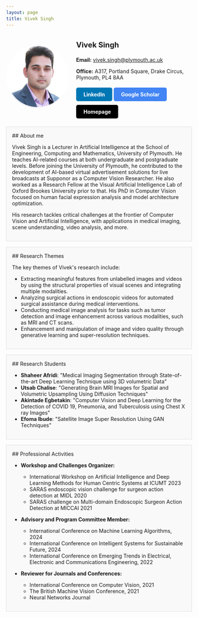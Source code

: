 ```yaml
---
layout: page
title: Vivek Singh
---
```


<div style="display: flex; align-items: center; justify-content: space-between;">
    <img src="/assets/img/viveksingh.png" alt="Vivek Singh" style="width: 170px; border-radius: 70%; margin-right: 20px;">
    <div>
        <p style="font-size: 20px; font-weight: bold;">Vivek Singh</p>
        <p><strong>Email:</strong> <a href="mailto: vivek.singh@plymouth.ac.uk">vivek.singh@plymouth.ac.uk</a></p>
        <p> <strong>Office:</strong> A317, Portland Square, Drake Circus, Plymouth, PL4 8AA</p>
        <a href="https://www.linkedin.com/in/vivekbawa/" style="display: inline-block; padding: 10px 20px; margin: 5px 0; background-color: #0077b5; color: white; text-decoration: none; border-radius: 5px;"><strong>LinkedIn</strong></a>
        <a href="https://scholar.google.com/citations?user=-OcjbfYAAAAJ&hl=en" style="display: inline-block; padding: 10px 20px; margin: 5px 0; background-color: #4285f4; color: white; text-decoration: none; border-radius: 5px;"><strong>Google Scholar</strong></a>
        <a href="https://www.plymouth.ac.uk/staff/vivek-singh" style="display: inline-block; padding: 10px 20px; margin: 5px 0; background-color: #000000; color: white; text-decoration: none; border-radius: 5px;"><strong>Homepage</strong></a>
    </div>
</div>

<br clear="left">

<div style="border: 1px solid #ddd; background-color: #f9f9f9; padding: 15px; margin-bottom: 15px;">
## About me

Vivek Singh is a Lecturer in Artificial Intelligence at the School of Engineering, Computing and Mathematics, University of Plymouth. He teaches AI-related courses at both undergraduate and postgraduate levels. Before joining the University of Plymouth, he contributed to the development of AI-based virtual advertisement solutions for live broadcasts at Supponor as a Computer Vision Researcher. He also worked as a Research Fellow at the Visual Artificial Intelligence Lab of Oxford Brookes University prior to that. His PhD in Computer Vision focused on human facial expression analysis and model architecture optimization.

His research tackles critical challenges at the frontier of Computer Vision and Artificial Intelligence, with applications in medical imaging, scene understanding, video analysis, and more.
</div>

<div style="border: 1px solid #ddd; background-color: #f9f9f9; padding: 15px; margin-bottom: 15px;">
## Research Themes

The key themes of Vivek's research include:
- Extracting meaningful features from unlabelled images and videos by using the structural properties of visual scenes and integrating multiple modalities.
- Analyzing surgical actions in endoscopic videos for automated surgical assistance during medical interventions.
- Conducting medical image analysis for tasks such as tumor detection and image enhancement across various modalities, such as MRI and CT scans.
- Enhancement and manipulation of image and video quality through generative learning and super-resolution techniques.
</div>

<div style="border: 1px solid #ddd; background-color: #f9f9f9; padding: 15px; margin-bottom: 15px;">
## Research Students

- **Shaheer Afridi**: "Medical Imaging Segmentation through State-of-the-art Deep Learning Technique using 3D volumetric Data"
- **Utsab Chalise**: "Generating Brain MRI Images for Spatial and Volumetric Upsampling Using Diffusion Techniques"
- **Akintade Egbetakin**: "Computer Vision and Deep Learning for the Detection of COVID 19, Pneumonia, and Tuberculosis using Chest X ray Images"
- **Efoma Ibude**: "Satellite Image Super Resolution Using GAN Techniques"
</div>

<div style="border: 1px solid #ddd; background-color: #f9f9f9; padding: 15px; margin-bottom: 15px;">
## Professional Activities

- **Workshop and Challenges Organizer:** 
   - International Workshop on Artificial Intelligence and Deep Learning Methods for Human Centric Systems at ICUMT 2023
   - SARAS endoscopic vision challenge for surgeon action detection at MIDL 2020
   - SARAS challenge on Multi-domain Endoscopic Surgeon Action Detection at MICCAI 2021

- **Advisory and Program Committee Member:** 
    - International Conference on Machine Learning Algorithms, 2024
    - International Conference on Intelligent Systems for Sustainable Future, 2024
    - International Conference on Emerging Trends in Electrical, Electronic and Communications Engineering, 2022

- **Reviewer for Journals and Conferences:** 
   - International Conference on Computer Vision, 2021
   - The British Machine Vision Conference, 2021
   - Neural Networks Journal
</div>
